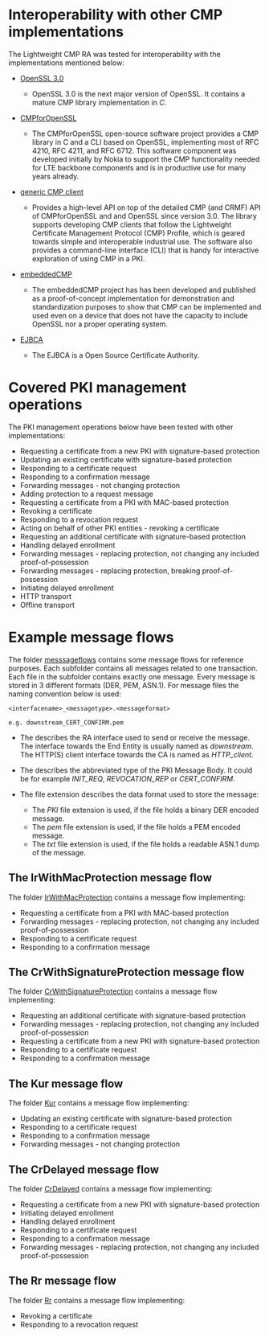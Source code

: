 # Interoperability with other CMP implementations

The Lightweight CMP RA was tested for interoperability with the implementations mentioned below:

- [OpenSSL 3.0](https://www.openssl.org/source/)
    - OpenSSL 3.0 is the next major version of OpenSSL. It contains a mature CMP library implementation in *C*.

- [CMPforOpenSSL](https://github.com/mpeylo/cmpossl/wiki)
    - The CMPforOpenSSL open-source software project provides a CMP library in C and a CLI based on
    OpenSSL, implementing most of RFC 4210, RFC 4211, and RFC 6712. This software component was
    developed initially by Nokia to support the CMP functionality needed for LTE backbone components
    and is in productive use for many years already.

- [generic CMP client](https://github.com/siemens/gencmpclient)
    - Provides a high-level API on top of the detailed CMP (and CRMF) 
      API of CMPforOpenSSL and and OpenSSL since version 3.0. 
      The library supports developing CMP clients that follow 
      the Lightweight Certificate Management Protocol (CMP)
      Profile, which is geared towards simple and interoperable
      industrial use. The software also provides a 
      command-line interface (CLI) that is handy for interactive 
      exploration of using CMP in a PKI.
    
- [embeddedCMP](https://github.com/siemens/embeddedCMP)
    - The embeddedCMP project has has been developed and published as a proof-of-concept implementation
    for demonstration and standardization purposes to show that CMP can be implemented and used even
    on a device that does not have the capacity to include OpenSSL nor a proper operating system.

- [EJBCA](https://www.ejbca.org/)
    - The EJBCA is a Open Source Certificate Authority.

# Covered PKI management operations

The PKI management operations below have been tested with other implementations:

- Requesting a certificate from a new PKI with signature-based protection
- Updating an existing certificate with signature-based protection
- Responding to a certificate request
- Responding to a confirmation message
- Forwarding messages - not changing protection
- Adding protection to a request message
- Requesting a certificate from a PKI with MAC-based protection
- Revoking a certificate
- Responding to a revocation request
- Acting on behalf of other PKI entities - revoking a certificate
- Requesting an additional certificate with signature-based protection
- Handling delayed enrollment
- Forwarding messages - replacing protection, not changing any included proof-of-possession
- Forwarding messages - replacing protection, breaking proof-of-possession
- Initiating delayed enrollment
- HTTP transport
- Offline transport

# Example message flows

The folder [messsageflows](./messsageflows) contains some message flows for reference purposes. 
Each subfolder contains all messages related to one transaction. Each file in the
subfolder contains exactly one message. Every message is stored in 3 different formats (DER, PEM, ASN.1).
For message files the naming convention below is used:

    <interfacename>_<messagetype>.<messageformat>
    
    e.g. downstream_CERT_CONFIRM.pem
    
- The **<interfacename>** describes the RA interface used to send or receive the message. 
The interface towards the End Entity is usually named as *downstream*. The HTTP(S) client 
interface towards the CA is named as *HTTP_client*.
- The **<messagetype>** describes the abbreviated type of the PKI Message Body. 
It could be for example *INIT_REQ*, *REVOCATION_REP* or *CERT_CONFIRM*.
- The **<messageformat>** file extension describes the data format used to store the message:

    - The *PKI* file extension is used, if the file holds a binary DER encoded message.
    - The *pem* file extension is used, if the file holds a PEM encoded message.
    - The *txt* file extension is used, if the file holds a readable ASN.1 dump of the message.
   
## The IrWithMacProtection message flow

The folder [IrWithMacProtection](/doc/interop/messageflows/IrWithMacProtection) contains a message flow implementing:

- Requesting a certificate from a PKI with MAC-based protection
- Forwarding messages - replacing protection, not changing any included proof-of-possession
- Responding to a certificate request
- Responding to a confirmation message

## The CrWithSignatureProtection message flow

The folder [CrWithSignatureProtection](/doc/interop/messageflows/CrWithSignatureProtection) contains a message flow implementing:

- Requesting an additional certificate with signature-based protection
- Forwarding messages - replacing protection, not changing any included proof-of-possession
- Requesting a certificate from a new PKI with signature-based protection
- Responding to a certificate request
- Responding to a confirmation message

## The Kur message flow

The folder [Kur](/doc/interop/messageflows/Kur) contains a message flow implementing:

- Updating an existing certificate with signature-based protection
- Responding to a certificate request
- Responding to a confirmation message
- Forwarding messages - not changing protection

## The CrDelayed message flow

The folder [CrDelayed](/doc/interop/messageflows/CrDelayed) contains a message flow implementing:

- Requesting a certificate from a new PKI with signature-based protection
- Initiating delayed enrollment
- Handling delayed enrollment
- Responding to a certificate request
- Responding to a confirmation message
- Forwarding messages - replacing protection, not changing any included proof-of-possession

## The Rr message flow

The folder [Rr](/doc/interop/messageflows/Rr) contains a message flow implementing:

- Revoking a certificate
- Responding to a revocation request









